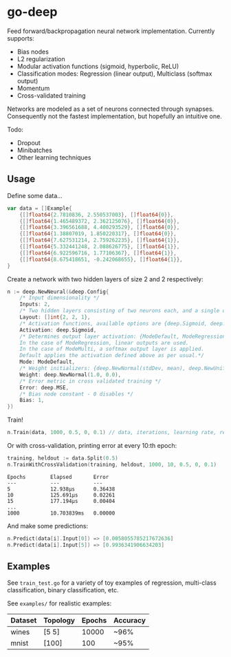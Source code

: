 # go-deep
Feed forward/backpropagation neural network implementation. Currently supports:
- Bias nodes
- L2 regularization
- Modular activation functions (sigmoid, hyperbolic, ReLU)
- Classification modes: Regression (linear output), Multiclass (softmax output)
- Momentum
- Cross-validated training

Networks are modeled as a set of neurons connected through synapses. Consequently not the fastest implementation, but hopefully an intuitive one.

Todo:
- Dropout
- Minibatches
- Other learning techniques

## Usage
Define some data...
```go
var data = []Example{
	{[]float64{2.7810836, 2.550537003}, []float64{0}},
	{[]float64{1.465489372, 2.362125076}, []float64{0}},
	{[]float64{3.396561688, 4.400293529}, []float64{0}},
	{[]float64{1.38807019, 1.850220317}, []float64{0}},
	{[]float64{7.627531214, 2.759262235}, []float64{1}},
	{[]float64{5.332441248, 2.088626775}, []float64{1}},
	{[]float64{6.922596716, 1.77106367}, []float64{1}},
	{[]float64{8.675418651, -0.242068655}, []float64{1}},
}
```

Create a network with two hidden layers of size 2 and 2 respectively:
```go
n := deep.NewNeural(&deep.Config{
	/* Input dimensionality */
	Inputs: 2,
	/* Two hidden layers consisting of two neurons each, and a single output */
	Layout: []int{2, 2, 1},
	/* Activation functions, available options are {deep.Sigmoid, deep.Tanh, deep.ReLU, deep.Linear} */
	Activation: deep.Sigmoid,
	/* Determines output layer activation: {ModeDefault, ModeRegression, ModeMulti}. 
	In the case of ModeRegression, linear outputs are used. 
	In the case of ModeMulti, a softmax output layer is applied.
	Default applies the activation defined above as per usual.*/
	Mode: ModeDefault,
	/* Weight initializers: {deep.NewNormal(stdDev, mean), deep.NewUniform(stdDev, mean)} */
	Weight: deep.NewNormal(1.0, 0.0),
	/* Error metric in cross validated training */
	Error: deep.MSE,
	/* Bias node constant - 0 disables */
	Bias: 1,
})
```
Train!
```go
n.Train(data, 1000, 0.5, 0, 0.1) // data, iterations, learning rate, regularization, momentum
```
Or with cross-validation, printing error at every 10:th epoch:
```go
training, heldout := data.Split(0.5)
n.TrainWithCrossValidation(training, heldout, 1000, 10, 0.5, 0, 0.1)
```
```
Epochs        Elapsed       Error         
---           ---           ---           
5             12.938µs      0.36438       
10            125.691µs     0.02261       
15            177.194µs     0.00404       
...     
1000          10.703839ms   0.00000       
```
And make some predictions:
```go
n.Predict(data[i].Input[0]) => [0.0058055785217672636]
n.Predict(data[i].Input[5]) => [0.9936341906634203]
```

## Examples
See ```train_test.go``` for a variety of toy examples of regression, multi-class classification, binary classification, etc.

See ```examples/``` for realistic examples:

| Dataset | Topology | Epochs | Accuracy |
| --- | --- | --- | --- |
| wines | [5 5] | 10000 | ~96% |
| mnist | [100] | 100 | ~95% |
